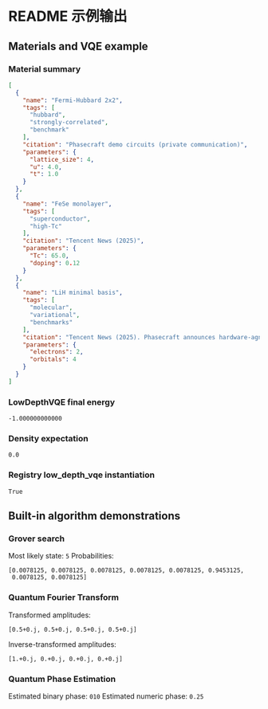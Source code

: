 # README 示例输出

## Materials and VQE example
### Material summary
```json
[
  {
    "name": "Fermi-Hubbard 2x2",
    "tags": [
      "hubbard",
      "strongly-correlated",
      "benchmark"
    ],
    "citation": "Phasecraft demo circuits (private communication)",
    "parameters": {
      "lattice_size": 4,
      "u": 4.0,
      "t": 1.0
    }
  },
  {
    "name": "FeSe monolayer",
    "tags": [
      "superconductor",
      "high-Tc"
    ],
    "citation": "Tencent News (2025)",
    "parameters": {
      "Tc": 65.0,
      "doping": 0.12
    }
  },
  {
    "name": "LiH minimal basis",
    "tags": [
      "molecular",
      "variational",
      "benchmarks"
    ],
    "citation": "Tencent News (2025). Phasecraft announces hardware-agnostic quantum materials platform.",
    "parameters": {
      "electrons": 2,
      "orbitals": 4
    }
  }
]
```
### LowDepthVQE final energy
`-1.000000000000`
### Density expectation
`0.0`
### Registry low_depth_vqe instantiation
`True`

## Built-in algorithm demonstrations
### Grover search
Most likely state: `5`
Probabilities:
```
[0.0078125, 0.0078125, 0.0078125, 0.0078125, 0.0078125, 0.9453125,
 0.0078125, 0.0078125]
```
### Quantum Fourier Transform
Transformed amplitudes:
```
[0.5+0.j, 0.5+0.j, 0.5+0.j, 0.5+0.j]
```
Inverse-transformed amplitudes:
```
[1.+0.j, 0.+0.j, 0.+0.j, 0.+0.j]
```
### Quantum Phase Estimation
Estimated binary phase: `010`
Estimated numeric phase: `0.25`

